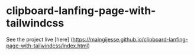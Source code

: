 # clipboard-lanfing-page-with-tailwindcss

See the project live [here] (https://maingijesse.github.io/clipboard-lanfing-page-with-tailwindcss/index.html)
